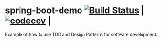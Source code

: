 # spring-boot-demo [![Build Status](https://travis-ci.org/Rahu2000/spring-boot-demo.svg?branch=master)](https://travis-ci.org/Rahu2000/spring-boot-demo) | [![codecov](https://codecov.io/gh/Rahu2000/spring-boot-demo/branch/master/graph/badge.svg)](https://codecov.io/gh/Rahu2000/spring-boot-demo/branch/master) |

Example of how to use TDD and Design Patterns for software development. 
